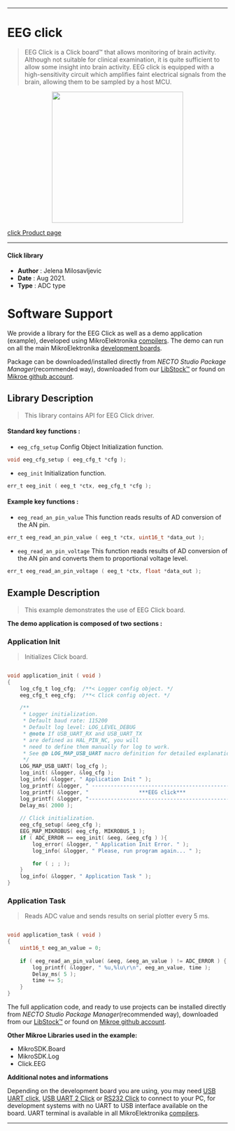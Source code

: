 
---
# EEG click

> EEG Click is a Click board™ that allows monitoring of brain activity. Although not suitable for clinical examination, it is quite sufficient to allow some insight into brain activity. EEG click is equipped with a high-sensitivity circuit which amplifies faint electrical signals from the brain, allowing them to be sampled by a host MCU.

<p align="center">
  <img src="https://download.mikroe.com/images/click_for_ide/eeg_click.png" height=300px>
</p>

[click Product page](https://www.mikroe.com/eeg-click)

---


#### Click library

- **Author**        : Jelena Milosavljevic
- **Date**          : Aug 2021.
- **Type**          : ADC type


# Software Support

We provide a library for the EEG Click
as well as a demo application (example), developed using MikroElektronika
[compilers](https://www.mikroe.com/necto-studio).
The demo can run on all the main MikroElektronika [development boards](https://www.mikroe.com/development-boards).

Package can be downloaded/installed directly from *NECTO Studio Package Manager*(recommended way), downloaded from our [LibStock&trade;](https://libstock.mikroe.com) or found on [Mikroe github account](https://github.com/MikroElektronika/mikrosdk_click_v2/tree/master/clicks).

## Library Description

> This library contains API for EEG Click driver.

#### Standard key functions :

- `eeg_cfg_setup` Config Object Initialization function.
```c
void eeg_cfg_setup ( eeg_cfg_t *cfg );
```

- `eeg_init` Initialization function.
```c
err_t eeg_init ( eeg_t *ctx, eeg_cfg_t *cfg );
```

#### Example key functions :

- `eeg_read_an_pin_value` This function reads results of AD conversion of the AN pin.
```c
err_t eeg_read_an_pin_value ( eeg_t *ctx, uint16_t *data_out );
```

- `eeg_read_an_pin_voltage` This function reads results of AD conversion of the AN pin and converts them to proportional voltage level.
```c
err_t eeg_read_an_pin_voltage ( eeg_t *ctx, float *data_out );
```

## Example Description

> This example demonstrates the use of EEG Click board.

**The demo application is composed of two sections :**

### Application Init

> Initializes Click board.

```c

void application_init ( void )
{
    log_cfg_t log_cfg;  /**< Logger config object. */
    eeg_cfg_t eeg_cfg;  /**< Click config object. */

    /** 
     * Logger initialization.
     * Default baud rate: 115200
     * Default log level: LOG_LEVEL_DEBUG
     * @note If USB_UART_RX and USB_UART_TX 
     * are defined as HAL_PIN_NC, you will 
     * need to define them manually for log to work. 
     * See @b LOG_MAP_USB_UART macro definition for detailed explanation.
     */
    LOG_MAP_USB_UART( log_cfg );
    log_init( &logger, &log_cfg );
    log_info( &logger, " Application Init " );
    log_printf( &logger, " ----------------------------------------------\r\n" );
    log_printf( &logger, "                ***EEG click***               \r\n" );
    log_printf( &logger, "----------------------------------------------\r\n" );
    Delay_ms( 2000 );
    
    // Click initialization.
    eeg_cfg_setup( &eeg_cfg );
    EEG_MAP_MIKROBUS( eeg_cfg, MIKROBUS_1 );
    if ( ADC_ERROR == eeg_init( &eeg, &eeg_cfg ) ){
        log_error( &logger, " Application Init Error. " );
        log_info( &logger, " Please, run program again... " );

        for ( ; ; );
    }
    log_info( &logger, " Application Task " );
}

```

### Application Task

> Reads ADC value and sends results on serial plotter every 5 ms.

```c

void application_task ( void ) 
{
    uint16_t eeg_an_value = 0;
        
    if ( eeg_read_an_pin_value( &eeg, &eeg_an_value ) != ADC_ERROR ) {
        log_printf( &logger, " %u,%lu\r\n", eeg_an_value, time );
        Delay_ms( 5 );
        time += 5;
    }
}

```

The full application code, and ready to use projects can be installed directly from *NECTO Studio Package Manager*(recommended way), downloaded from our [LibStock&trade;](https://libstock.mikroe.com) or found on [Mikroe github account](https://github.com/MikroElektronika/mikrosdk_click_v2/tree/master/clicks).

**Other Mikroe Libraries used in the example:**

- MikroSDK.Board
- MikroSDK.Log
- Click.EEG

**Additional notes and informations**

Depending on the development board you are using, you may need
[USB UART click](https://www.mikroe.com/usb-uart-click),
[USB UART 2 Click](https://www.mikroe.com/usb-uart-2-click) or
[RS232 Click](https://www.mikroe.com/rs232-click) to connect to your PC, for
development systems with no UART to USB interface available on the board. UART
terminal is available in all MikroElektronika
[compilers](https://shop.mikroe.com/compilers).

---
